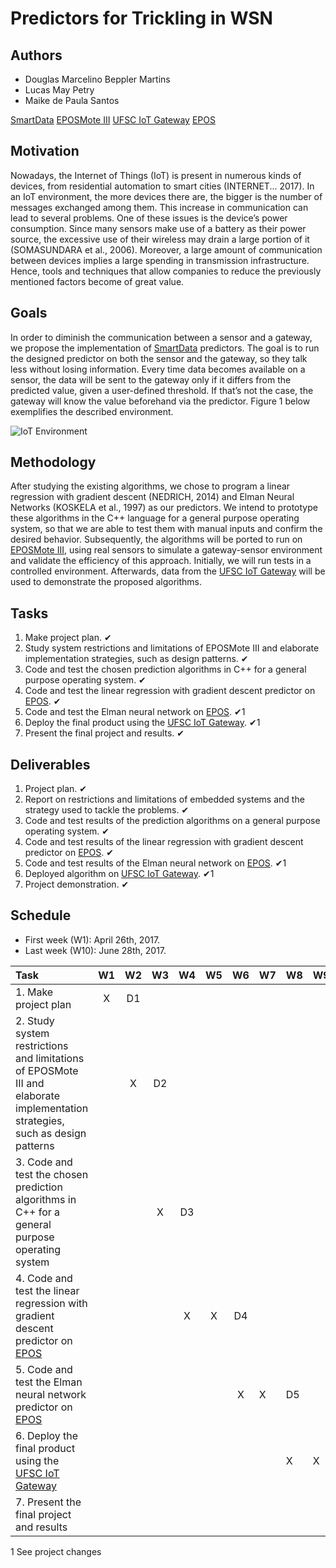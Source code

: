 # Predictors for Trickling in WSN

## Authors
- Douglas Marcelino Beppler Martins
- Lucas May Petry
- Maike de Paula Santos

[SmartData](http://epos.lisha.ufsc.br/EPOS+2+User+Guide#Smart_Data)
[EPOSMote III](http://epos.lisha.ufsc.br/EPOSMote+III)
[UFSC IoT Gateway](http://iot.ufsc.br/)
[EPOS](http://epos.lisha.ufsc.br/EPOS+2+User+Guide)

## Motivation
Nowadays, the Internet of Things (IoT) is present in numerous kinds of devices, from residential automation to smart cities (INTERNET... 2017). In an IoT environment, the more devices there are, the bigger is the number of messages exchanged among them. This increase in communication can lead to several problems. One of these issues is the device’s power consumption. Since many sensors make use of a battery as their power source, the excessive use of their wireless may drain a large portion of it (SOMASUNDARA et al., 2006). Moreover, a large amount of communication between devices implies a large spending in transmission infrastructure. Hence, tools and techniques that allow companies to reduce the previously mentioned factors become of great value.

## Goals
In order to diminish the communication between a sensor and a gateway, we propose the implementation of [SmartData](http://epos.lisha.ufsc.br/EPOS+2+User+Guide#Smart_Data) predictors. The goal is to run the designed predictor on both the sensor and the gateway, so they talk less without losing information. Every time data becomes available on a sensor, the data will be sent to the gateway only if it differs from the predicted value, given a user-defined threshold. If that’s not the case, the gateway will know the value beforehand via the predictor. Figure 1 below exemplifies the described environment. 

![IoT Environment](https://github.com/lucaspetry/trickling-wsn/blob/master/trickling-wsn/report/class_diagram.png)

## Methodology
After studying the existing algorithms, we chose to program a linear regression with gradient descent (NEDRICH, 2014) and Elman Neural Networks (KOSKELA et al., 1997) as our predictors. We intend to prototype these algorithms in the C++ language for a general purpose operating system, so that we are able to test them with manual inputs and confirm the desired behavior. Subsequently, the algorithms will be ported to run on [EPOSMote III](http://epos.lisha.ufsc.br/EPOSMote+III), using real sensors to simulate a gateway-sensor environment and validate the efficiency of this approach. Initially, we will run tests in a controlled environment. Afterwards, data from the [UFSC IoT Gateway](http://iot.ufsc.br/HomePage) will be used to demonstrate the proposed algorithms.

## Tasks
1. Make project plan. ✔
2. Study system restrictions and limitations of EPOSMote III and elaborate implementation strategies, such as design patterns. ✔
3. Code and test the chosen prediction algorithms in C++ for a general purpose operating system. ✔
4. Code and test the linear regression with gradient descent predictor on [EPOS](http://epos.lisha.ufsc.br/EPOS+2+User+Guide). ✔
5. Code and test the Elman neural network on [EPOS](http://epos.lisha.ufsc.br/EPOS+2+User+Guide). ✔1
6. Deploy the final product using the [UFSC IoT Gateway](http://iot.ufsc.br/HomePage). ✔1
7. Present the final project and results. ✔

## Deliverables
1. Project plan. ✔
2. Report on restrictions and limitations of embedded systems and the strategy used to tackle the problems. ✔
3. Code and test results of the prediction algorithms on a general purpose operating system. ✔
4. Code and test results of the linear regression with gradient descent predictor on [EPOS](http://epos.lisha.ufsc.br/EPOS+2+User+Guide). ✔
5. Code and test results of the Elman neural network on [EPOS](http://epos.lisha.ufsc.br/EPOS+2+User+Guide). ✔1
6. Deployed algorithm on [UFSC IoT Gateway](http://iot.ufsc.br/HomePage). ✔1
7. Project demonstration. ✔

## Schedule
- First week (W1): April 26th, 2017. 
- Last week (W10): June 28th, 2017.

| Task                                                                                                                          | W1 | W2 | W3 | W4 | W5 | W6 | W7 | W8 | W9 | W10 |
|:-------------------------------------------------------------------------------------------------------------------------------|:--:|:--:|:--:|:--:|:--:|:--:|----|----|----|:---:|
| 1. Make project plan                                                                                                          |  X | D1 |    |    |    |    |    |    |    |     |
| 2. Study system restrictions and limitations of EPOSMote III and elaborate implementation strategies, such as design patterns |    |  X | D2 |    |    |    |    |    |    |     |
| 3. Code and test the chosen prediction algorithms in C++ for a general purpose operating system                               |    |    |  X | D3 |    |    |    |    |    |     |
| 4. Code and test the linear regression with gradient descent predictor on [EPOS](http://epos.lisha.ufsc.br/EPOS+2+User+Guide)                                                |    |    |    |  X |  X | D4 |    |    |    |     |
| 5. Code and test the Elman neural network predictor on [EPOS](http://epos.lisha.ufsc.br/EPOS+2+User+Guide)                                                                   |    |    |    |    |    |  X | X  | D5 |    |     |
| 6. Deploy the final product using the [UFSC IoT Gateway](http://iot.ufsc.br/HomePage)                                                                        |    |    |    |    |    |    |    | X  | X  |  D6 |
| 7. Present the final project and results                                                                                      |    |    |    |    |    |    |    |    |    |  D7 |

1 See project changes


